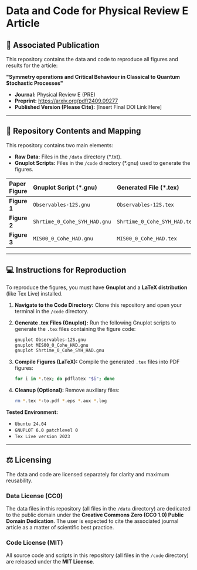 
# Data and Code for Physical Review E Article

## 📄 Associated Publication
This repository contains the data and code to reproduce all figures and results for the article:

**"Symmetry operations and Critical Behaviour in Classical to Quantum Stochastic Processes"**
* **Journal:** Physical Review E (PRE)
* **Preprint:** https://arxiv.org/pdf/2409.09277
* **Published Version (Please Cite):** [Insert Final DOI Link Here]

---

## 💾 Repository Contents and Mapping

This repository contains two main elements:

* **Raw Data:** Files in the `/data` directory (*.txt).
* **Gnuplot Scripts:** Files in the `/code` directory (*.gnu) used to generate the figures.

| Paper Figure | Gnuplot Script (*.gnu) | Generated File (*.tex) |
| :--- | :--- | :--- |
| **Figure 1** | `Observables-12S.gnu` | `Observables-12S.tex` |
| **Figure 2** | `Shrtime_0_Cohe_SYH_HAD.gnu` | `Shrtime_0_Cohe_SYH_HAD.tex` |
| **Figure 3** | `MIS00_0_Cohe_HAD.gnu` | `MIS00_0_Cohe_HAD.tex` |

---

## 💻 Instructions for Reproduction

To reproduce the figures, you must have **Gnuplot** and a **LaTeX distribution** (like Tex Live) installed.

1.  **Navigate to the Code Directory:** Clone this repository and open your terminal in the `/code` directory.

2.  **Generate .tex Files (Gnuplot):** Run the following Gnuplot scripts to generate the `.tex` files containing the figure code:
    ```bash
    gnuplot Observables-12S.gnu
    gnuplot MIS00_0_Cohe_HAD.gnu
    gnuplot Shrtime_0_Cohe_SYH_HAD.gnu
    ```

3.  **Compile Figures (LaTeX):** Compile the generated `.tex` files into PDF figures:
    ```bash
    for i in *.tex; do pdflatex "$i"; done
    ```

4.  **Cleanup (Optional):** Remove auxiliary files:
    ```bash
    rm *.tex *-to.pdf *.eps *.aux *.log
    ```

**Tested Environment:**
* `Ubuntu 24.04`
* `GNUPLOT 6.0 patchlevel 0`
* `Tex Live version 2023`

---

## ⚖️ Licensing

The data and code are licensed separately for clarity and maximum reusability.

### Data License (CC0)
The data files in this repository (all files in the `/data` directory) are dedicated to the public domain under the **Creative Commons Zero (CC0 1.0) Public Domain Dedication**. The user is expected to cite the associated journal article as a matter of scientific best practice.

### Code License (MIT)
All source code and scripts in this repository (all files in the `/code` directory) are released under the **MIT License**.
